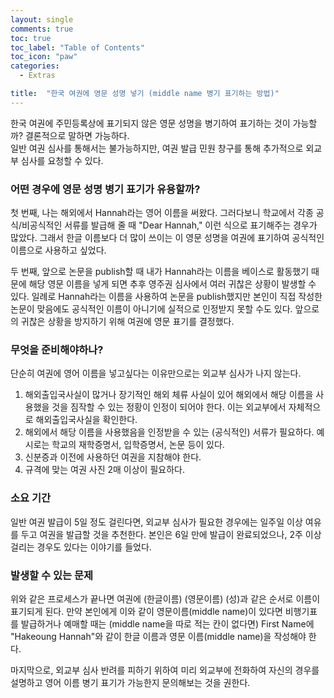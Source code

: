 ```yaml
---
layout: single
comments: true
toc: true
toc_label: "Table of Contents"
toc_icon: "paw"
categories:
  - Extras

title:  "한국 여권에 영문 성명 넣기 (middle name 병기 표기하는 방법)"
---
```


한국 여권에 주민등록상에 표기되지 않은 영문 성명을 병기하여 표기하는 것이 가능할까? 결론적으로 말하면 가능하다.   
일반 여권 심사를 통해서는 불가능하지만, 여권 발급 민원 창구를 통해 추가적으로 외교부 심사를 요청할 수 있다.   


### 어떤 경우에 영문 성명 병기 표기가 유용할까?   

첫 번째, 나는 해외에서 Hannah라는 영어 이름을 써왔다. 그러다보니 학교에서 각종 공식/비공식적인 서류를 발급해 줄 때 "Dear Hannah," 이런 식으로 표기해주는 경우가 많았다. 그래서 한글 이름보다 더 많이 쓰이는 이 영문 성명을 여권에 표기하여 공식적인 이름으로 사용하고 싶었다.   

두 번째, 앞으로 논문을 publish할 때 내가 Hannah라는 이름을 베이스로 활동했기 때문에 해당 영문 이름을 넣게 되면 추후 영주권 심사에서 여러 귀찮은 상황이 발생할 수 있다. 일례로 Hannah라는 이름을 사용하여 논문을 publish했지만 본인이 직접 작성한 논문이 맞음에도 공식적인 이름이 아니기에 실적으로 인정받지 못할 수도 있다. 앞으로의 귀찮은 상황을 방지하기 위해 여권에 영문 표기를 결정했다.   


### 무엇을 준비해야하나?   

단순히 여권에 영어 이름을 넣고싶다는 이유만으로는 외교부 심사가 나지 않는다.   

1) 해외출입국사실이 많거나 장기적인 해외 체류 사실이 있어 해외에서 해당 이름을 사용했을 것을 짐작할 수 있는 정황이 인정이 되어야 한다. 이는 외교부에서 자체적으로 해외출입국사실을 확인한다.   
2) 해외에서 해당 이름을 사용했음을 인정받을 수 있는 (공식적인) 서류가 필요하다. 예시로는 학교의 재학증명서, 입학증명서, 논문 등이 있다.   
3) 신분증과 이전에 사용하던 여권을 지참해야 한다.   
4) 규격에 맞는 여권 사진 2매 이상이 필요하다.   


### 소요 기간   

일반 여권 발급이 5일 정도 걸린다면, 외교부 심사가 필요한 경우에는 일주일 이상 여유를 두고 여권을 발급할 것을 추천한다. 본인은 6일 만에 발급이 완료되었으나, 2주 이상 걸리는 경우도 있다는 이야기를 들었다.   


### 발생할 수 있는 문제

위와 같은 프로세스가 끝나면 여권에 (한글이름) (영문이름) (성)과 같은 순서로 이름이 표기되게 된다. 만약 본인에게 이와 같이 영문이름(middle name)이 있다면 비행기표를 발급하거나 예매할 때는 (middle name을 따로 적는 칸이 없다면) First Name에  "Hakeoung Hannah"와 같이 한글 이름과 영문 이름(middle name)을 작성해야 한다.


마지막으로, 외교부 심사 반려를 피하기 위하여 미리 외교부에 전화하여 자신의 경우를 설명하고 영어 이름 병기 표기가 가능한지 문의해보는 것을 권한다.


